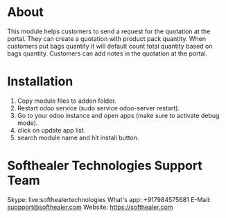 About
============
This module helps customers to send a request for the quotation at the portal. They can create a quotation with product pack quantity. When customers put bags quantity it will default count total quantity based on bags quantity. Customers can add notes in the quotation at the portal.

Installation
============
1) Copy module files to addon folder.
2) Restart odoo service (sudo service odoo-server restart).
3) Go to your odoo instance and open apps (make sure to activate debug mode).
4) click on update app list. 
5) search module name and hit install button.

Softhealer Technologies Support Team
=====================================
Skype: live:softhealertechnologies
What's app: +917984575681
E-Mail: suppport@softhealer.com
Website: https://softhealer.com
